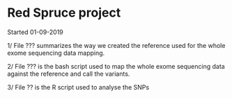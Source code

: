 # Red Spruce project 

Started 01-09-2019

1/ File ??? summarizes the way we created the reference used for the whole exome sequencing data mapping.

2/ File ??? is the bash script used to map the whole exome sequencing data against the reference and call the variants.

3/ File ?? is the R script used to analyse the SNPs 


